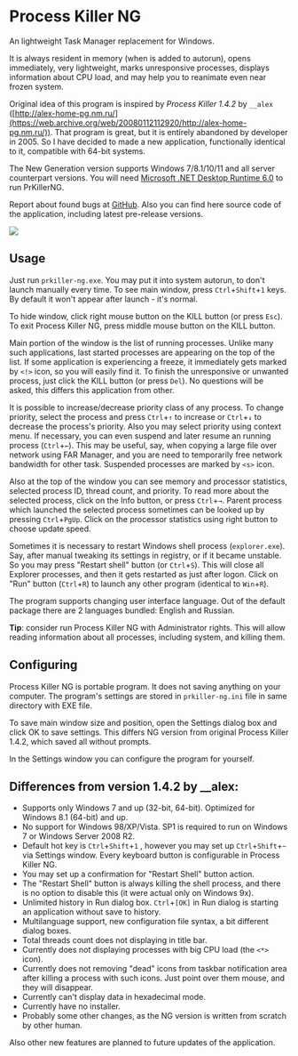 ﻿# Process Killer NG

An lightweight Task Manager replacement for Windows.

It is always resident in memory (when is added to autorun), opens immediately, very lightweight, marks unresponsive processes, displays information about CPU load, and may help you to reanimate even near frozen system.

Original idea of this program is inspired by *Process Killer 1.4.2* by `__alex` ([http://alex-home-pg.nm.ru/](https://web.archive.org/web/20080112112920/http://alex-home-pg.nm.ru/)). That program is great, but it is entirely abandoned by developer in 2005. So I have decided to made a new application, functionally identical to it, compatible with 64-bit systems.

The New Generation version supports Windows 7/8.1/10/11 and all server counterpart versions. You will need [Microsoft .NET Desktop Runtime 6.0](https://dotnet.microsoft.com/en-us/download/dotnet/6.0) to run PrKillerNG.

Report about found bugs at [GitHub](https://github.com/atauenis/prkiller-ng). Also you can find here source code of the application, including latest pre-release versions.

![](https://github.com/user-attachments/assets/5eaf0dc3-0ab0-47f0-9c95-d4797b2317d9)


## Usage

Just run `prkiller-ng.exe`. You may put it into system autorun, to don't launch manually every time. To see main window, press `Ctrl`+`Shift`+`1` keys. By default it won't appear after launch - it's normal.

To hide window, click right mouse button on the KILL button (or press `Esc`). To exit Process Killer NG, press middle mouse button on the KILL button.

Main portion of the window is the list of running processes. Unlike many such applications, last started processes are appearing on the top of the list. If some application is experiencing a freeze, it immediately gets marked by `<!>` icon, so you will easily find it. To finish the unresponsive or unwanted process, just click the KILL button (or press `Del`). No questions will be asked, this differs this application from other.

It is possible to increase/decrease priority class of any process. To change priority, select the process and press `Ctrl`+`↑` to increase or `Ctrl`+`↓` to decrease the process's priority. Also you may select priority using context menu. If necessary, you can even suspend and later resume an running process (`Ctrl`+`←`). This may be useful, say, when copying a large file over network using FAR Manager, and you are need to temporarily free network bandwidth for other task. Suspended processes are marked by `<s>` icon.

Also at the top of the window you can see memory and processor statistics, selected process ID, thread count, and priority. To read more about the selected process, click on the Info button, or press `Ctrl`+`→`. Parent process which launched the selected process sometimes can be looked up by pressing `Ctrl`+`PgUp`. Click on the processor statistics using right button to choose update speed.

Sometimes it is necessary to restart Windows shell process (`explorer.exe`). Say, after manual tweaking its settings in registry, or if it became unstable. So you may press "Restart shell" button (or `Ctrl`+`S`). This will close all Explorer processes, and then it gets restarted as just after logon. Click on "Run" button (`Ctrl`+`R`) to launch any other program (identical to `Win`+`R`).

The program supports changing user interface language. Out of the default package there are 2 languages bundled: English and Russian.

**Tip**: consider run Process Killer NG with Administrator rights. This will allow reading information about all processes, including system, and killing them.

## Configuring

Process Killer NG is portable program. It does not saving anything on your computer. The program's settings are stored in `prkiller-ng.ini` file in same directory with EXE file. 

To save main window size and position, open the Settings dialog box and click OK to save settings. This differs NG version from original Process Killer 1.4.2, which saved all without prompts.

In the Settings window you can configure the program for yourself.

## Differences from version 1.4.2 by \_\_alex:

* Supports only Windows 7 and up (32-bit, 64-bit). Optimized for Windows 8.1 (64-bit) and up.
* No support for Windows 98/XP/Vista. SP1 is required to run on Windows 7 or Windows Server 2008 R2.
* Default hot key is `Ctrl`+`Shift`+`1` , however you may set up `Ctrl`+`Shift`+`~` via Settings window. Every keyboard button is configurable in Process Killer NG.
* You may set up a confirmation for "Restart Shell" button action.
* The "Restart Shell" button is always killing the shell process, and there is no option to disable this (it were actual only on Windows 9x).
* Unlimited history in Run dialog box. `Ctrl`+`[OK]` in Run dialog is starting an application without save to history.
* Multilanguage support, new configuration file syntax, a bit different dialog boxes.
* Total threads count does not displaying in title bar.
* Currently does not displaying processes with big CPU load (the `<*>` icon).
* Currently does not removing "dead" icons from taskbar notification area after killing a process with such icons. Just point over them mouse, and they will disappear.
* Currently can't display data in hexadecimal mode.
* Currently have no installer.
* Probably some other changes, as the NG version is written from scratch by other human.

Also other new features are planned to future updates of the application.
